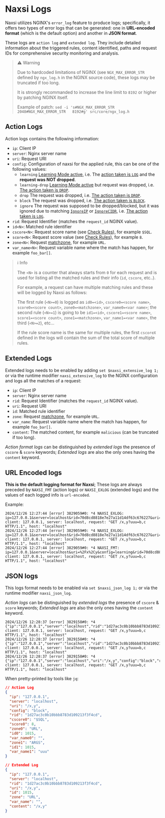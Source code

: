 # **Naxsi Logs**

Naxsi utilizes NGINX's `error_log` feature to produce logs; specifically, it offers two types of error logs that can be generated: one in **URL-encoded format** (which is the default option) and another in **JSON format**.

These logs are `action log` and `extended log`. They include detailed information about the triggered rules, content identified, paths and request IDs for comprehensive security monitoring and analysis.

> ⚠️ Warning
>
> Due to hardcoded limitations of NGINX (see `NGX_MAX_ERROR_STR` defined by `ngx_log.h` in the NGINX source code), these logs may be truncated if too long.
>
> It is strongly recommanded to increase the line limit to `8192` or higher by patching NGINX itself.
>
> Example of patch: `sed -i 's#NGX_MAX_ERROR_STR   2048#NGX_MAX_ERROR_STR   8192#g' src/core/ngx_log.h`

## Action Logs

Action logs contains the following information:

- `ip`: Client IP
- `server`: Nginx server name
- `uri`: Request URI
- `config`: Configuration of naxsi for the applied rule, this can be one of the following values:
	- `learning` [Learning Mode active](directives.md#learningmode), i.e. The [action taken is `LOG`](directives.md#checkrule) and the **request was NOT dropped**. 
	- `learning-drop` [Learning Mode active](directives.md#learningmode) but request was dropped, i.e. [The action taken is `DROP`](directives.md#checkrule).
	- `drop` The request was dropped, i.e. [The action taken is `DROP`](directives.md#checkrule).
	- `block` The request was dropped, i.e. [The action taken is `BLOCK`](directives.md#checkrule).
	- `ignore` The request was supposed to be dropped/blocked, but it was ignored due to matching [`IgnoreIP`](directives.md#ignoreip) or [`IgnoreCIDR`](directives.md#ignorecidr), i.e. [The action taken is `LOG`](directives.md#checkrule).
- `rid`: Request Identifier (matches the `request_id` NGINX value).
- `id<N>`: Matched rule identifier
- `cscore<N>`: Request score name (see [Check Rules](directives.md#checkrule)), for example `$SQL`.
- `score<N>`: Request score value (see [Check Rules](directives.md#checkrule)), for example `8`.
- `zone<N>`: Request [matchzone](matchzones.md), for example `URL`.
- `var_name<N>`: Request variable name where the match has happen, for example `foo_bar[]`.

> ℹ️ Info
>
> The `<N>` is a counter that always starts from `0` for each request and is used for listing all the matched rules and their info (`id`, `cscore`, etc..).
>
> For example, a request can have multiple matching rules and these will be logged by Naxsi as follows:
>
> The first rule (`<N>=0`) is logged as `id0=<id>`, `cscore0=<score name>`, `score0=<score count>`, `zone0=<matchzone>`, `var_name0=<var name>`; the second rule (`<N>=1`) is going to be `id1=<id>`, `cscore1=<score name>`, `score1=<score count>`, `zone1=<matchzone>`, `var_name1=<var name>`, the third (`<N>=2`), etc...
> 
> If the rule score name is the same for multiple rules, the first `cscoreX` defined in the logs will contain the sum of the total score of multiple rules.

## Extended Logs

Extended logs needs to be enabled by adding `set $naxsi_extensive_log 1;` or via the runtime modifier `naxsi_extensive_log` to the NGINX configuration and logs all the matches of a request:

- `ip`: Client IP
- `server`: Nginx server name
- `rid`: Request Identifier (matches the `request_id` NGINX value).
- `uri`: Request URI
- `id`: Matched rule identifier
- `zone`: Request [matchzone](matchzones.md), for example `URL`.
- `var_name`: Request variable name where the match has happen, for example `foo_bar[]`.
- `content`: The matched content, for example `malicious` (can be truncated if too long).


*Action format logs* can be distinguished by *extended logs* the presence of `cscore` & `score` keywords; *Extended logs* are also the only ones having the `content` keyword.

## URL Encoded logs

**This is the default logging format for Naxsi**; These logs are always preceded by `NAXSI_FMT` (action logs) or `NAXSI_EXLOG` (extended logs) and the values of each logged info is `url-encoded`.

Example:

```
2024/12/26 12:27:44 [error] 3829059#0: *4 NAXSI_EXLOG: ip=127.0.0.1&server=localhost&rid=70d8cd8818e7e27a11d14df63c676227&uri=%2Fx%2Cy&id=1015&zone=URL&var_name=&content=%2Fx%2Cy, client: 127.0.0.1, server: localhost, request: "GET /x,y?uuu=b,c HTTP/1.1", host: "localhost"
2024/12/26 12:27:44 [error] 3829059#0: *4 NAXSI_EXLOG: ip=127.0.0.1&server=localhost&rid=70d8cd8818e7e27a11d14df63c676227&uri=%2Fx%2Cy&id=1015&zone=ARGS&var_name=uuu&content=b%2Cc, client: 127.0.0.1, server: localhost, request: "GET /x,y?uuu=b,c HTTP/1.1", host: "localhost"
2024/12/26 12:27:44 [error] 3829059#0: *4 NAXSI_FMT: ip=127.0.0.1&server=localhost&uri=%2Fx%2Cy&config=learning&rid=70d8cd8818e7e27a11d14df63c676227&cscore0=$SQL&score0=8&zone0=URL&id0=1015&var_name0=&zone1=ARGS&id1=1015&var_name1=uuu, client: 127.0.0.1, server: localhost, request: "GET /x,y?uuu=b,c HTTP/1.1", host: "localhost"
```

## JSON logs

This logs format needs to be enabled via `set $naxsi_json_log 1;` or via the runtime modifier `naxsi_json_log`.

*Action logs* can be distinguished by *extended logs* the presence of `cscore` & `score` keywords; *Extended logs* are also the only ones having the `content` keyword.

```
2024/12/26 12:28:37 [error] 3829158#0: *4 {"ip":"127.0.0.1","server":"localhost","rid":"1d27ac3c0b10bbb8783d109213f3f4cd","uri":"/x,y","id":1015,"zone":"URL","var_name":"","content":"/x,y"}, client: 127.0.0.1, server: localhost, request: "GET /x,y?uuu=b,c HTTP/1.1", host: "localhost"
2024/12/26 12:28:37 [error] 3829158#0: *4 {"ip":"127.0.0.1","server":"localhost","rid":"1d27ac3c0b10bbb8783d109213f3f4cd","uri":"/x,y","id":1015,"zone":"ARGS","var_name":"uuu","content":"b,c"}, client: 127.0.0.1, server: localhost, request: "GET /x,y?uuu=b,c HTTP/1.1", host: "localhost"
2024/12/26 12:28:37 [error] 3829158#0: *4 {"ip":"127.0.0.1","server":"localhost","uri":"/x,y","config":"block","rid":"1d27ac3c0b10bbb8783d109213f3f4cd","cscore0":"$SQL","score0":8,"zone0":"URL","id0":1015,"var_name0":"","zone1":"ARGS","id1":1015,"var_name1":"uuu"}, client: 127.0.0.1, server: localhost, request: "GET /x,y?uuu=b,c HTTP/1.1", host: "localhost"
```

When pretty-printed by tools like `jq`:

```json
// Action Log
{
  "ip": "127.0.0.1",
  "server": "localhost",
  "uri": "/x,y",
  "config": "block",
  "rid": "1d27ac3c0b10bbb8783d109213f3f4cd",
  "cscore0": "$SQL",
  "score0": 8,
  "zone0": "URL",
  "id0": 1015,
  "var_name0": "",
  "zone1": "ARGS",
  "id1": 1015,
  "var_name1": "uuu"
}

// Extended Log
{
  "ip": "127.0.0.1",
  "server": "localhost",
  "rid": "1d27ac3c0b10bbb8783d109213f3f4cd",
  "uri": "/x,y",
  "id": 1015,
  "zone": "URL",
  "var_name": "",
  "content": "/x,y"
}
```